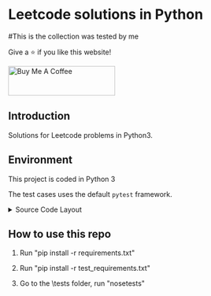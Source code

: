 # Leetcode solutions in Python
#This is the collection was tested by me


Give a ⭐ if you like this website!

<a href="https://www.buymeacoffee.com/junds" target="_blank"><img src="https://cdn.buymeacoffee.com/buttons/v2/default-violet.png" alt="Buy Me A Coffee" height= "60px" width= "217px" ></a>

## Introduction
Solutions for Leetcode problems in Python3.

## Environment
This project is coded in Python 3 

The test cases uses the default `pytest` framework.


 
<details><summary>Source Code Layout</summary>
<p>

``` shell
.
├── LICENSE
├── MANIFEST.in
├── Makefile
├── README.md
├── requirements.txt
├── setup.py
├── src
│   ├── __init__.py
│   ├── solutions
│   │   ├── __init__.py
│   │   ├── a0000blank.py
│   │   └── a0001twosum.py
│   └── utils
│       └── __init__.py
├── test_requirements.txt
└── tests
    ├── __init__.py
    ├── test_a0000blank.py
    └── test_a0001twosum.py
```
</p>
</details>

## How to use this repo


1. Run  "pip install -r requirements.txt"

2. Run  "pip install -r test_requirements.txt"

3. Go to the \tests folder, run "nosetests" 

